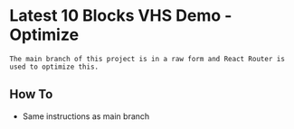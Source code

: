 # Latest 10 Blocks VHS Demo - Optimize

`The main branch of this project is in a raw form and React Router is used to optimize this.`

## How To

- Same instructions as main branch